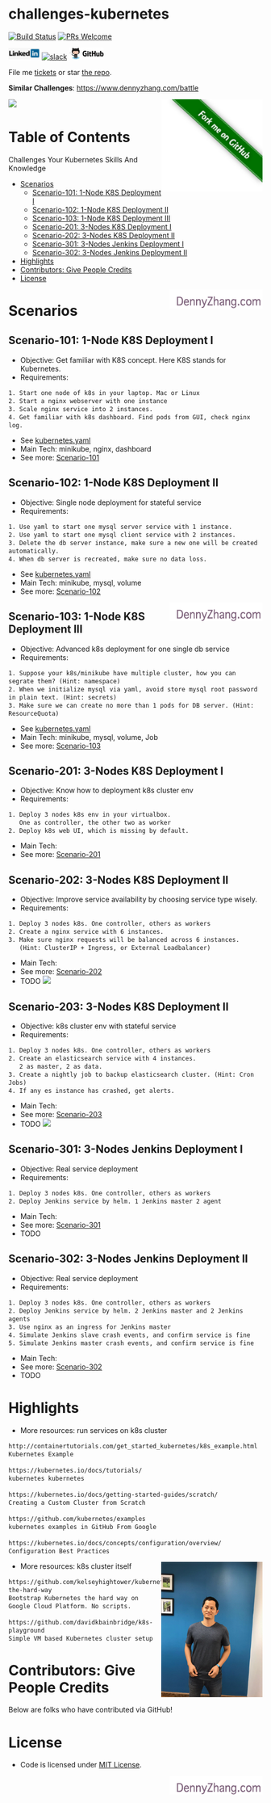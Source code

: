 # challenges-kubernetes

[![Build Status](https://travis-ci.org/DennyZhang/challenges-kubernetes.svg?branch=master)](https://travis-ci.org/DennyZhang/challenges-kubernetes) [![PRs Welcome](https://img.shields.io/badge/PRs-welcome-brightgreen.svg)](http://makeapullrequest.com)

[![LinkedIn](https://raw.githubusercontent.com/USDevOps/mywechat-slack-group/master/images/linkedin.png)](https://www.linkedin.com/in/dennyzhang001) <a href="https://www.dennyzhang.com/slack" target="_blank" rel="nofollow"><img src="http://slack.dennyzhang.com/badge.svg" alt="slack"/></a> [![Github](https://raw.githubusercontent.com/USDevOps/mywechat-slack-group/master/images/github.png)](https://github.com/DennyZhang)

File me [tickets](https://github.com/DennyZhang/challenges-kubernetes/issues) or star [the repo](https://github.com/DennyZhang/challenges-kubernetes).

**Similar Challenges**: https://www.dennyzhang.com/battle

<a href="https://github.com/DennyZhang?tab=followers"><img align="right" width="200" height="183" src="https://raw.githubusercontent.com/USDevOps/mywechat-slack-group/master/images/fork_github.png" /></a>

<a href="https://www.dennyzhang.com"><img src="https://raw.githubusercontent.com/DennyZhang/challenges-kubernetes/master/images/kubernetes.png"/> </a>

Table of Contents
=================
Challenges Your Kubernetes Skills And Knowledge

   * [Scenarios](#scenarios)
      * [Scenario-101: 1-Node K8S Deployment I](#scenario-101-1-node-k8s-deployment-i)
      * [Scenario-102: 1-Node K8S Deployment II](#scenario-102-1-node-k8s-deployment-ii)
      * [Scenario-103: 1-Node K8S Deployment III](#scenario-103-1-node-k8s-deployment-iii)
      * [Scenario-201: 3-Nodes K8S Deployment I](#scenario-201-3-nodes-k8s-deployment-i)
      * [Scenario-202: 3-Nodes K8S Deployment II](#scenario-202-3-nodes-k8s-deployment-ii)
      * [Scenario-301: 3-Nodes Jenkins Deployment I](#scenario-301-3-nodes-jenkins-deployment-i)
      * [Scenario-302: 3-Nodes Jenkins Deployment II](#scenario-302-3-nodes-jenkins-deployment-ii)
   * [Highlights](#highlights)
   * [Contributors: Give People Credits](#contributors-give-people-credits)
   * [License](#license)

<a href="https://www.dennyzhang.com"><img align="right" width="185" height="37" src="https://raw.githubusercontent.com/USDevOps/mywechat-slack-group/master/images/dns_small.png"></a>

# Scenarios

## Scenario-101: 1-Node K8S Deployment I
- Objective: Get familiar with K8S concept. Here K8S stands for Kubernetes.
- Requirements:
```
1. Start one node of k8s in your laptop. Mac or Linux
2. Start a nginx webserver with one instance
3. Scale nginx service into 2 instances.
4. Get familiar with k8s dashboard. Find pods from GUI, check nginx log.
```
- See [kubernetes.yaml](Scenario-101/kubernetes.yaml)
- Main Tech: minikube, nginx, dashboard
- See more: [Scenario-101](./Scenario-101)

## Scenario-102: 1-Node K8S Deployment II
- Objective: Single node deployment for stateful service
- Requirements:
```
1. Use yaml to start one mysql server service with 1 instance.
2. Use yaml to start one mysql client service with 2 instances.
3. Delete the db server instance, make sure a new one will be created automatically.
4. When db server is recreated, make sure no data loss.
```
- See [kubernetes.yaml](Scenario-102/kubernetes.yaml)
- Main Tech: minikube, mysql, volume
- See more: [Scenario-102](./Scenario-102)

<a href="https://www.dennyzhang.com"><img align="right" width="185" height="37" src="https://raw.githubusercontent.com/USDevOps/mywechat-slack-group/master/images/dns_small.png"></a>

## Scenario-103: 1-Node K8S Deployment III
- Objective: Advanced k8s deployment for one single db service
- Requirements:
```
1. Suppose your k8s/minikube have multiple cluster, how you can segrate them? (Hint: namespace)
2. When we initialize mysql via yaml, avoid store mysql root password in plain text. (Hint: secrets)
3. Make sure we can create no more than 1 pods for DB server. (Hint: ResourceQuota)
```
- See [kubernetes.yaml](Scenario-103/kubernetes.yaml)
- Main Tech: minikube, mysql, volume, Job
- See more: [Scenario-103](./Scenario-103)

## Scenario-201: 3-Nodes K8S Deployment I
- Objective: Know how to deployment k8s cluster env
- Requirements:
```
1. Deploy 3 nodes k8s env in your virtualbox.
   One as controller, the other two as worker
2. Deploy k8s web UI, which is missing by default.
```
- Main Tech:
- See more: [Scenario-201](./Scenario-201)

## Scenario-202: 3-Nodes K8S Deployment II
- Objective: Improve service availability by choosing service type wisely.
- Requirements:
```
1. Deploy 3 nodes k8s. One controller, others as workers
2. Create a nginx service with 6 instances.
3. Make sure nginx requests will be balanced across 6 instances.
   (Hint: ClusterIP + Ingress, or External Loadbalancer)
```
- Main Tech:
- See more: [Scenario-202](./Scenario-202)
- TODO
<a href="https://www.dennyzhang.com"><img src="https://raw.githubusercontent.com/DennyZhang/challenges-kubernetes/master/images/k8s_concept3.png"/> </a>

## Scenario-203: 3-Nodes K8S Deployment II
- Objective: k8s cluster env with stateful service
- Requirements:
```
1. Deploy 3 nodes k8s. One controller, others as workers
2. Create an elasticsearch service with 4 instances.
   2 as master, 2 as data.
3. Create a nightly job to backup elasticsearch cluster. (Hint: Cron Jobs)
4. If any es instance has crashed, get alerts.
```
- Main Tech:
- See more: [Scenario-203](./Scenario-203)
- TODO
<a href="https://www.dennyzhang.com"><img src="https://raw.githubusercontent.com/DennyZhang/challenges-kubernetes/master/images/k8s_concept3.png"/> </a>

## Scenario-301: 3-Nodes Jenkins Deployment I
- Objective: Real service deployment
- Requirements:
```
1. Deploy 3 nodes k8s. One controller, others as workers
2. Deploy Jenkins service by helm. 1 Jenkins master 2 agent
```
- Main Tech:
- See more: [Scenario-301](./Scenario-301)
- TODO

## Scenario-302: 3-Nodes Jenkins Deployment II
- Objective: Real service deployment
- Requirements:
```
1. Deploy 3 nodes k8s. One controller, others as workers
2. Deploy Jenkins service by helm. 2 Jenkins master and 2 Jenkins agents
3. Use nginx as an ingress for Jenkins master
4. Simulate Jenkins slave crash events, and confirm service is fine
5. Simulate Jenkins master crash events, and confirm service is fine
```
- Main Tech:
- See more: [Scenario-302](./Scenario-302)
- TODO

# Highlights

- More resources: run services on k8s cluster
```
http://containertutorials.com/get_started_kubernetes/k8s_example.html
Kubernetes Example

https://kubernetes.io/docs/tutorials/
kubernetes kubernetes

https://kubernetes.io/docs/getting-started-guides/scratch/
Creating a Custom Cluster from Scratch

https://github.com/kubernetes/examples
kubernetes examples in GitHub From Google

https://kubernetes.io/docs/concepts/configuration/overview/
Configuration Best Practices
```
<a href="https://www.dennyzhang.com"><img align="right" width="201" height="268" src="https://raw.githubusercontent.com/USDevOps/mywechat-slack-group/master/images/denny_201706.png"></a>

- More resources: k8s cluster itself
```
https://github.com/kelseyhightower/kubernetes-the-hard-way
Bootstrap Kubernetes the hard way on Google Cloud Platform. No scripts.

https://github.com/davidkbainbridge/k8s-playground
Simple VM based Kubernetes cluster setup
```

# Contributors: Give People Credits
Below are folks who have contributed via GitHub!

# License
- Code is licensed under [MIT License](https://www.dennyzhang.com/wp-content/mit_license.txt).

<a href="https://www.dennyzhang.com"><img align="right" width="185" height="37" src="https://raw.githubusercontent.com/USDevOps/mywechat-slack-group/master/images/dns_small.png"></a>
